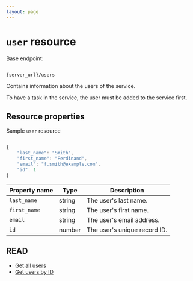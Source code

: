 ```yaml
---
layout: page
---
```

# `user` resource

Base endpoint:

```shell

{server_url}/users
```

Contains information about the users of the service.

To have a task in the service, the user must be added to the service first.

## Resource properties

Sample `user` resource

```js

{
    "last_name": "Smith",
    "first_name": "Ferdinand",
    "email": "f.smith@example.com",
    "id": 1
}
```

| Property name | Type | Description |
| ------------- | ----------- | ----------- |
| `last_name` | string | The user's last name. |
| `first_name` | string | The user's first name. |
| `email` | string | The user's email address. |
| `id` | number | The user's unique record ID. |

## READ

* [Get all users](users-get-all-users)
* [Get users by ID](users-get-user-by-id)
